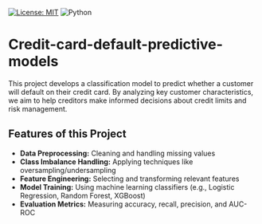 [![License: MIT](https://img.shields.io/badge/License-MIT-yellow.svg)](https://opensource.org/licenses/MIT)
![Python](https://img.shields.io/badge/python-3.7%2B-blue.svg)
# Credit-card-default-predictive-models

This project develops a classification model to predict whether a customer will default on their credit card. By analyzing key customer characteristics, we aim to help creditors make informed decisions about credit limits and risk management.

## Features of this Project
- **Data Preprocessing:** Cleaning and handling missing values  
- **Class Imbalance Handling:** Applying techniques like oversampling/undersampling  
- **Feature Engineering:** Selecting and transforming relevant features  
- **Model Training:** Using machine learning classifiers (e.g., Logistic Regression, Random Forest, XGBoost)  
- **Evaluation Metrics:** Measuring accuracy, recall, precision, and AUC-ROC
